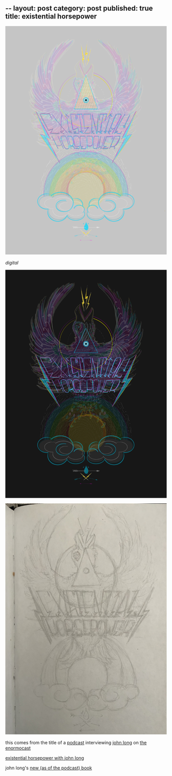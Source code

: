 --
layout: post
category: post
published: true
title: existential horsepower
--
![existential horsepower light](/media/ehp/existential-horsepower-light.png)
<!--more-->
<span class=‘date’ style=‘float:right;’>*digital*</span>  
  
  
![existential horsepower dark](/media/ehp/existential-horsepower-dark.png)  
  
![existential horsepower sketch](/media/ehp/existential-horsepower-sketch.jpeg)  
  
  
this comes from the title of a [podcast][1] interviewing [john long][2] on [the enormocast][3]  
  
[existential horsepower with john long][1]  
  
  
john long's [new (as of the podcast) book][4]
  
  
[1]:https://enormocast.com/2021/07/enormocast-223-john-long-existential-horsepower/
[2]:https://en.wikipedia.org/wiki/John_Long_(climber)
[3]:https://enormocast.com
[4]:https://www.diangelopublications.com/books/icarus-syndrome?rq=icarus